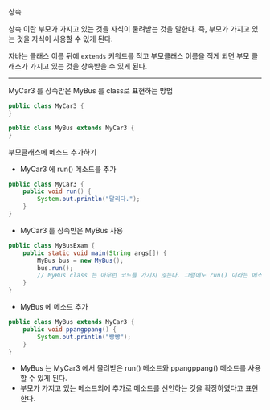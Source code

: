 상속

상속 이란 부모가 가지고 있는 것을 자식이 물려받는 것을 말한다. 즉, 부모가 가지고 있는 것을 자식이 사용할 수 있게 된다.

자바는 클래스 이름 뒤에 `extends` 키워드를 적고 부모클래스 이름을 적게 되면 부모 클래스가 가지고 있는 것을 상속받을 수 있게 된다.


---


MyCar3 를 상속받은 MyBus 를 class로 표현하는 방법

```java
public class MyCar3 {
}

public class MyBus extends MyCar3 {
}
```


부모클래스에 메소드 추가하기

- MyCar3 에 run() 메소드를 추가
```java
public class MyCar3 {
    public void run() {
        System.out.println("달리다.");
    }
}
```


- MyCar3 를 상속받은 MyBus 사용
```java
public class MyBusExam {
    public static void main(String args[]) {
        MyBus bus = new MyBus();
        bus.run();  
        // MyBus class 는 아무런 코드를 가지지 않는다. 그럼에도 run() 이라는 메소드를 사용하는데 문제가 발생되지 않는다. 
    }   
}
```


- MyBus 에 메소드 추가
```java
public class MyBus extends MyCar3 {
    public void ppangppang() {
        System.out.println("빵빵");
    }
}
```
- MyBus 는 MyCar3 에서 물려받은 run() 메소드와 ppangppang() 메소드를 사용할 수 있게 된다.
- 부모가 가지고 있는 메소드외에 추가로 메소드를 선언하는 것을 확장하였다고 표현한다.